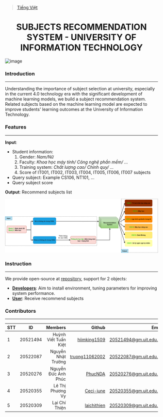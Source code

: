 > <a href="https://github.com/HiImKing1509/uit_subjects_recommendation_system/blob/master/README.md">Tiếng Việt</a>

<div align="center">

  # SUBJECTS RECOMMENDATION SYSTEM - UNIVERSITY OF INFORMATION TECHNOLOGY
</div>

![image](https://github.com/HiImKing1509/uit_subjects_recommendation_system/assets/84212036/8f6a314a-c8eb-4d73-8d94-90803a005665)

### Introduction
___
Understanding the importance of subject selection at university, especially in the current 4.0 technology era with the significant development of machine learning models, we build a subject recommendation system. Related subjects based on the machine learning model are expected to improve students' learning outcomes at the University of Information Technology.

<a name="dt"></a>
### Features
___
**Input**:
- Student information:
    1. Gender: *Nam/Nữ*
    2. Faculty: *Khoa học máy tính/ Công nghệ phần mềm/ ...*
    3. Training system: *Chất lượng cao/ Chính quy/ ...*
    4. Score of IT001, IT002, IT003, IT004, IT005, IT006, IT007 subjects
- Query subject: Example CS106, NT101, ...
- Query subject score

**Output**: Recommend subjects list

![Alt Text](./images/input_output.png)

<a name="hdsd"></a>
### Instruction
___

We provide open-source at <a href=https://github.com/HiImKing1509/uit_subjects_recommendation_system>repository</a>, support for 2 objects:

- **<a href="https://github.com/HiImKing1509/uit_subjects_recommendation_system/blob/master/README_implementation.md">Developers</a>**: Aim to install environment, tuning parameters for improving system performance. 
- **<a href="https://github.com/HiImKing1509/uit_subjects_recommendation_system/blob/master/README_inference.md">User</a>**: Receive recommend subjects

<a name="ndg"></a>
### Contributors
___

| STT    | ID          | Members              | Github                                               | Email                   |
| ------ |:-------------:| ----------------------:|-----------------------------------------------------:|-------------------------:
| 1      | 20521494      | Huỳnh Viết Tuấn Kiệt |[hiimking1509](https://github.com/HiImKing1509)          |20521494@gm.uit.edu.vn   |
| 2      | 20522087      | Nguyễn Nhật Trường |[truong11062002](https://github.com/truong11062002)          |20522087@gm.uit.edu.vn   |
| 3      | 20520276      | Nguyễn Đức Anh Phúc |[PhucNDA](https://github.com/PhucNDA)          |20520276@gm.uit.edu.vn   |
| 4      | 20520355      | Lê Thị Phương Vy |[Ceci-june](https://github.com/Ceci-june)          |20520355@gm.uit.edu.vn   |
| 5      | 20520309      | Lại Chí Thiện |[laichithien](https://github.com/laichithien)          |20520309@gm.uit.edu.vn   |
